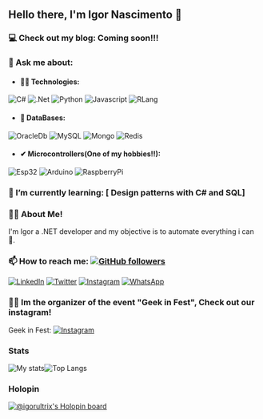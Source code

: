 ## Hello there, I'm Igor Nascimento 👋

### 💻 Check out my blog: Coming soon!!!

### 💬 Ask me about:

- #### 👩‍💻 Technologies: 
![C#](https://img.shields.io/badge/C%23-239120?style=for-the-badge&logo=c-sharp&logoColor=white) ![.Net](https://img.shields.io/badge/.NET-5C2D91?style=for-the-badge&logo=.net&logoColor=white) ![Python](https://img.shields.io/badge/Python-3776AB?style=for-the-badge&logo=python&logoColor=white) ![Javascript](https://img.shields.io/badge/JavaScript-F7DF1E?style=for-the-badge&logo=javascript&logoColor=black) ![RLang](https://img.shields.io/badge/R-276DC3?style=for-the-badge&logo=r&logoColor=white)

- #### 🎲 DataBases: 
![OracleDb](https://img.shields.io/badge/Oracle-F80000?style=for-the-badge&logo=Oracle&logoColor=white) ![MySQL](https://img.shields.io/badge/MySQL-005C84?style=for-the-badge&logo=mysql&logoColor=white) ![Mongo](https://img.shields.io/badge/MongoDB-4EA94B?style=for-the-badge&logo=mongodb&logoColor=white) ![Redis](https://img.shields.io/badge/redis-%23DD0031.svg?&style=for-the-badge&logo=redis&logoColor=white)

- #### ✔ Microcontrollers(One of my hobbies!!): 
![Esp32](https://img.shields.io/badge/espressif-E7352C?style=for-the-badge&logo=espressif&logoColor=white) ![Arduino](https://img.shields.io/badge/Arduino-00979D?style=for-the-badge&logo=Arduino&logoColor=white) ![RaspberryPi](https://img.shields.io/badge/Raspberry%20Pi-A22846?style=for-the-badge&logo=Raspberry%20Pi&logoColor=white)

### 🌱 I’m currently learning: [ Design patterns with C# and SQL]

### 👨‍💻 About Me!
I'm Igor a .NET developer and my objective is to automate everything i can 🤖.

### 📫 How to reach me: [![GitHub followers](https://img.shields.io/github/followers/igorNMS.svg?style=social&label=Follow&maxAge=2592000)](https://github.com/igorNMS)
[![LinkedIn](https://img.shields.io/badge/LinkedIn-0077B5?style=for-the-badge&logo=linkedin&logoColor=white)](https://www.linkedin.com/in/igornm/)
[![Twitter](https://img.shields.io/badge/Twitter-1DA1F2?style=for-the-badge&logo=twitter&logoColor=white)](https://twitter.com/Iguh_Nm)
[![Instagram](https://img.shields.io/badge/Instagram-E4405F?style=for-the-badge&logo=instagram&logoColor=white)](https://www.instagram.com/ig_compat_layer_runasinvoker/)
[![WhatsApp](https://img.shields.io/badge/WhatsApp-228B22?style=for-the-badge&logo=whatsapp&logoColor=white)](https://wa.me/17266009022)

### 🧙‍♂ Im the organizer of the event "Geek in Fest", Check out our instagram! 
Geek in Fest:   [![Instagram](https://img.shields.io/badge/Instagram-C71585.svg?&style=flat-square&logo=instagram&logoColor=white)](https://www.instagram.com/geekinfest/)

### Stats
![My stats](https://github-readme-stats.vercel.app/api?username=igorNMS&show_icons=true&hide_border=false&theme=blue-green&count_private=true&hide_title=false)![Top Langs](https://github-readme-stats.vercel.app/api/top-langs/?username=igorNMS&hide=html,css&theme=blue-green&layout=compact)

### Holopin
[![@igorultrix's Holopin board](https://holopin.io/api/user/board?user=igorultrix)](https://holopin.io/@igorultrix)

